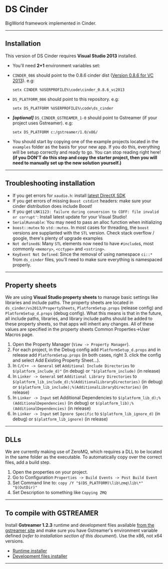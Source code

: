 DS Cinder
=========
BigWorld framework implemented in Cinder.

----------

Installation
------------
This version of DS Cinder requires **Visual Studio 2013** installed.

 -  You'll need **2+1** environment variables set:
   - `CINDER_086` should point to the 0.8.6 cinder dist ([Version 0.8.6 for VC 2013](http://libcinder.org/releases/cinder_0.8.6_vc2013.zip)). e.g:

     ```Batchfile
     setx CINDER %USERPROFILE%\code\cinder_0.8.6_vc2013
     ```

   - `DS_PLATFORM_086` should point to this repository. e.g:

     ```Batchfile
     setx DS_PLATFORM %USERPROFILE%\code\ds_cinder
     ```

   - ***[optional]*** `DS_CINDER_GSTREAMER_1-0` should point to Gstreamer (if your project uses Gstreamer). e.g:

     ```Batchfile
     setx DS_PLATFORM c:/gstreamer/1.0/x86/
     ```

 -  You should start by copying one of the example projects located in the `examples` folder as the basis for your new app.  If you do this, everything will be setup correctly and ready to go.  You can stop reading right here! **(if you DON'T do this step and copy the starter project, then you will need to manually set up the new solution yourself.)**

----------

Troubleshooting installation
--------------------------------

 - If you get errors for `xaudio.h`: install [latest DirectX SDK][2]
 - If you get errors of missing `Boost cstdint` headers: make sure your cinder distribution does include Boost!
 - If you get `LNK1123: failure during conversion to COFF: file invalid or corrupt'`: Install latest update for your Visual Studio!
 - `SerialRunnable`: You may need to pass an alloc function when initializing
 - `boost::mutex` to `std::mutex`. In most cases for threading, the `boost` versions are supplanted with the `STL` version. Check stack overflow / google, there's plenty of upgrade examples
 - `Not defined`s: Many `STL` elements now need to have `#include`s, most commonly `<memory>`, `<cctype>` and `<sstring>`.
 - `KeyEvent Not Defined`: Since the removal of using namespace `ci::*` from `ds_cinder` files, you'll need to make sure everything is namespaced properly.

----------

 
Property sheets
---------------

We are using **Visual Studio property sheets** to manage basic settings like libraries and include paths. The property sheets are located in `ds_cinder/vs2013/PropertySheets`, `PlatformSetup.props` (release config) and `PlatformSetup_d.props` (debug config).  What this means is that in the future, all include paths, libraries, and library include paths should be added to these property sheets, so that apps will inherit any changes.  All of these values are specified in the property sheets Common Properties->User Macros page.

 1. Open the Property Manager (`View -> Property Manager`).
 2. For each project, in the Debug config add `PlatformSetup_d.props` and in release add `PlatformSetup.props` (in both cases, right  3. click the config and select Add Existing Property Sheet...).
 4. In `C/C++ -> General` set `Additional Include Directories` to `$(platform_include_d)"` (in debug) or `"$(platform_include)` (in release)
 5. In `Linker -> General` set `Additional Library Directories` to `$(platform_lib_include_d);%(AdditionalLibraryDirectories)` (in debug) or `$(platform_lib_include);%(AdditionalLibraryDirectories)` (in release)
 6. In `Linker -> Input` set Additional Dependencies to `$(platform_lib_d);%(AdditionalDependencies)` (in debug) or `$(platform_lib);%(AdditionalDependencies)` (in release)
 7. In `Linker -> Input` set `Ignore Specific` to `$(platform_lib_ignore_d)` (in debug) or `$(platform_lib_ignore)` (in release)


----------

DLLs
----

We are currently making use of ZeroMQ, which requires a DLL to be located in the same folder as the executable.  To automatically copy over the correct files, add a build step.

 1. Open the properties on your project.
 2. Go to Configuration `Properties -> Build Events -> Post Build Event`
 3. Set Command line to: `copy /Y "$(DS_PLATFORM)\lib\zmq\lib\*" "$(OutDir)"`
 4. Set Description to something like `Copying ZMQ`


----------


To compile with GSTREAMER
-------------------------

Install **Gstreamer 1.2.3** runtime and development files available [from the gstreamer site][1] and make sure you have Gstreamer's environment variable defined (*refer to installation section of this document*). Use the x86, not x64 versions.
  - [Runtime installer](http://gstreamer.freedesktop.org/data/pkg/windows/1.2.3/gstreamer-1.0-x86-1.2.3.msi)
  - [Development files installer](http://gstreamer.freedesktop.org/data/pkg/windows/1.2.3/gstreamer-1.0-devel-x86-1.2.3.msi)

----------


  [1]: http://gstreamer.freedesktop.org/data/pkg/windows/
  [2]: http://lmgtfy.com/?q=directx%20sdk%20download
  